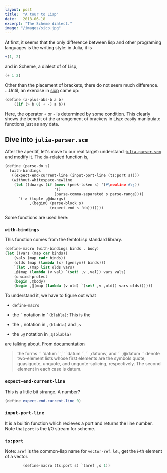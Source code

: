 ```yaml
---
layout: post
title:  "A tour to Lisp"
date:   2018-06-18
excerpt: "The Scheme dialect."
image: "/images/sicp.jpg"
---
```


At first, it seems that the only difference between lisp and other programing languages is the writing style:
in Julia, it is

```julia
+(1, 2)
```

and in Scheme, a dialect of of Lisp,

```scheme
(+ 1 2)
```

Other than the placement of brackets, there do not seem much difference.
...Until, an exercise in [sicp](https://mitpress.mit.edu/sites/default/files/sicp/index.html) came up:

```scheme
(define (a-plus-abs-b a b)
    ((if (> b 0) + -) a b))
```

Here, the operator `+` or `-` is determined by some condition.
This clearly shows the benefit of the arrangement of brackets in Lisp:
easily manipulate functions just as any data.


## Dive into `julia-parser.scm`

After the aperitif, let's move to our real target: understand [`julia-parser.scm`](https://github.com/JuliaLang/julia/blob/master/src/julia-parser.scm) and modify it.
The `do`-related function is,

```scheme
(define (parse-do s)
  (with-bindings
   ((expect-end-current-line (input-port-line (ts:port s))))
   (without-whitespace-newline
    (let ((doargs (if (memv (peek-token s) '(#\newline #\;))
                      '()
                      (parse-comma-separated s parse-range))))
      `(-> (tuple ,@doargs)
           ,(begin0 (parse-block s)
                    (expect-end s 'do)))))))
```

Some functions are used here:

### `with-bindings`
This function comes from the femtoLisp standard library.

```scheme
(define-macro (with-bindings binds . body)
(let ((vars (map car binds))
    (vals (map cadr binds))
    (olds (map (lambda (x) (gensym)) binds)))
    `(let ,(map list olds vars)
    ,@(map (lambda (v val) `(set! ,v ,val)) vars vals)
    (unwind-protect
    (begin ,@body)
    (begin ,@(map (lambda (v old) `(set! ,v ,old)) vars olds))))))
```

To understand it, we have to figure out what

* `define-macro`
* the `` ` `` notation in `` `(blabla) ``: This is the

* the `` , `` notation in `` ,(blabla) `` and `` ,v ``
* the `` ,@ `` notation in `` ,@(blabla) ``

are talking about.
From [documentation](http://www.gnu.org/software/mit-scheme/documentation/mit-scheme-ref/Lists.html#Lists)

<blockquote>the forms `` 'datum ``,`` `datum ``,`` ,datumv, and `` ,@datum `` denote two-element lists whose first elements are the symbols quote, quasiquote, unquote, and unquote-splicing, respectively. The second element in each case is datum.</blockquote>

### `expect-end-current-line`
This is a little bit strange. A number?

```scheme
(define expect-end-current-line 0)
```

### `input-port-line`
It is a builtin function which recieves a port and returns the line number.
Note that `port` is the I/O stream for scheme.

### `ts:port`
Note: `aref` is the common-lisp name for `vector-ref`.
<i>i.e.</i>, get the $i$-th element of a vector.

```scheme
        (define-macro (ts:port s) `(aref ,s 1))
```
